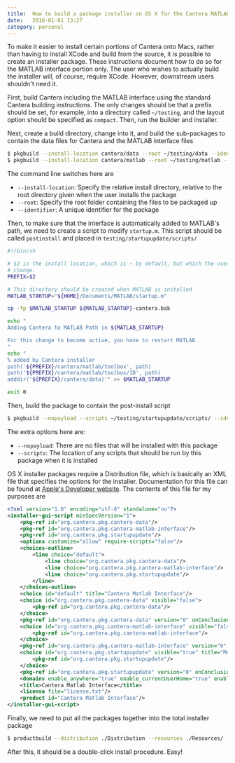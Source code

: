 ```yaml
---
title:  How to build a package installer on OS X for the Cantera MATLAB interface
date:   2016-01-01 13:27
category: personal
---
```


<!-- markdownlint-disable MD014 -->

To make it easier to install certain portions of Cantera onto Macs, rather than
having to install XCode and build from the source, it is possible to create an
installer package. These instructions document how to do so for the MATLAB
interface portion only. The user who wishes to actually build the installer
will, of course, require XCode. However, downstream users shouldn't need it.
<!--more-->

First, build Cantera including the MATLAB interface using the standard Cantera
building instructions. The only changes should be that a prefix should be set,
for example, into a directory called `~/testing`, and the layout option should
be specified as `compact`. Then, run the builder and installer.

Next, create a build directory, change into it, and build the sub-packages to
contain the data files for Cantera and the MATLAB interface files

```bash
$ pkgbuild --install-location cantera/data --root ~/testing/data --identifier org.cantera.pkg.cantera-data ./cantera-data.pkg
$ pkgbuild --install-location cantera/matlab --root ~/testing/matlab --identifier org.cantera.pkg.cantera-matlab-interface ./cantera-matlab-interface.pkg
```

The command line switches here are

- `--install-location`: Specify the relative install directory, relative to the
  root directory given when the user installs the package
- `--root`: Specify the root folder containing the files to be packaged up
- `--identifier`: A unique identifier for the package

Then, to make sure that the interface is automatically added to MATLAB's path,
we need to create a script to modify `startup.m`. This script should be called
`postinstall` and placed in `testing/startupupdate/scripts/`

```bash
#!/bin/sh

# $2 is the install location, which is ~ by default, but which the user can
# change.
PREFIX=$2

# This directory should be created when MATLAB is installed
MATLAB_STARTUP="${HOME}/Documents/MATLAB/startup.m"

cp -fp $MATLAB_STARTUP ${MATLAB_STARTUP}-cantera.bak

echo "
Adding Cantera to MATLAB Path in ${MATLAB_STARTUP}

For this change to become active, you have to restart MATLAB.
"
echo "
% added by Cantera installer
path('${PREFIX}/cantera/matlab/toolbox', path)
path('${PREFIX}/cantera/matlab/toolbox/1D', path)
adddir('${PREFIX}/cantera/data)'" >> $MATLAB_STARTUP

exit 0
```

Then, build the package to contain the post-install script

```bash
$ pkgbuild --nopayload --scripts ~/testing/startupupdate/scripts/ --identifier org.cantera.pkg.startupupdate ./cantera-startupupdate.pkg
```

The extra options here are:

- `--nopayload`: There are no files that will be installed with this package
- `--scripts`: The location of any scripts that should be run by this package
  when it is installed

OS X installer packages require a Distribution file, which is basically an XML
file that specifies the options for the installer. Documentation for this file
can be found at [Apple's Developer
website](https://developer.apple.com/library/mac/documentation/DeveloperTools/Reference/DistributionDefinitionRef/Chapters/Introduction.html).
The contents of this file for my purposes are

```xml
<?xml version="1.0" encoding="utf-8" standalone="no"?>
<installer-gui-script minSpecVersion="1">
    <pkg-ref id="org.cantera.pkg.cantera-data"/>
    <pkg-ref id="org.cantera.pkg.cantera-matlab-interface"/>
    <pkg-ref id="org.cantera.pkg.startupupdate"/>
    <options customize="allow" require-scripts="false"/>
    <choices-outline>
        <line choice="default">
            <line choice="org.cantera.pkg.cantera-data"/>
            <line choice="org.cantera.pkg.cantera-matlab-interface"/>
            <line choice="org.cantera.pkg.startupupdate"/>
        </line>
    </choices-outline>
    <choice id="default" title="Cantera Matlab Interface"/>
    <choice id="org.cantera.pkg.cantera-data" visible="false">
        <pkg-ref id="org.cantera.pkg.cantera-data"/>
    </choice>
    <pkg-ref id="org.cantera.pkg.cantera-data" version="0" onConclusion="none">cantera-data.pkg</pkg-ref>
    <choice id="org.cantera.pkg.cantera-matlab-interface" visible="false">
        <pkg-ref id="org.cantera.pkg.cantera-matlab-interface"/>
    </choice>
    <pkg-ref id="org.cantera.pkg.cantera-matlab-interface" version="0" onConclusion="none">cantera-matlab-interface.pkg</pkg-ref>
    <choice id="org.cantera.pkg.startupupdate" visible="true" title="Modify startup.m" description="Modify or add a startup.m file for MATLAB. If you do not do this, you will have to create your own startup.m file">
        <pkg-ref id="org.cantera.pkg.startupupdate"/>
    </choice>
    <pkg-ref id="org.cantera.pkg.startupupdate" version="0" onConclusion="none">cantera-startupupdate.pkg</pkg-ref>
    <domains enable_anywhere="true" enable_currentUserHome="true" enable_localSystem="false"/>
    <title>Cantera Matlab Interface</title>
    <license file="license.txt"/>
    <product id="Cantera Matlab Interface"/>
</installer-gui-script>
```

Finally, we need to put all the packages together into the total installer
package

```bash
$ productbuild --distribution ./Distribution --resources ./Resources/ ./Cantera.pkg
```

After this, it should be a double-click install procedure. Easy!
